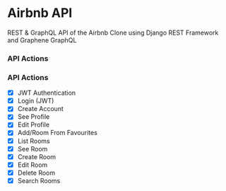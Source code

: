 # Airbnb API

REST & GraphQL API of the Airbnb Clone using Django REST Framework and Graphene GraphQL

### API Actions
### API Actions

- [x] JWT Authentication
- [x] Login (JWT)
- [x] Create Account
- [x] See Profile
- [x] Edit Profile
- [x] Add/Room From Favourites
- [x] List Rooms
- [x] See Room
- [x] Create Room
- [x] Edit Room
- [x] Delete Room
- [x] Search Rooms